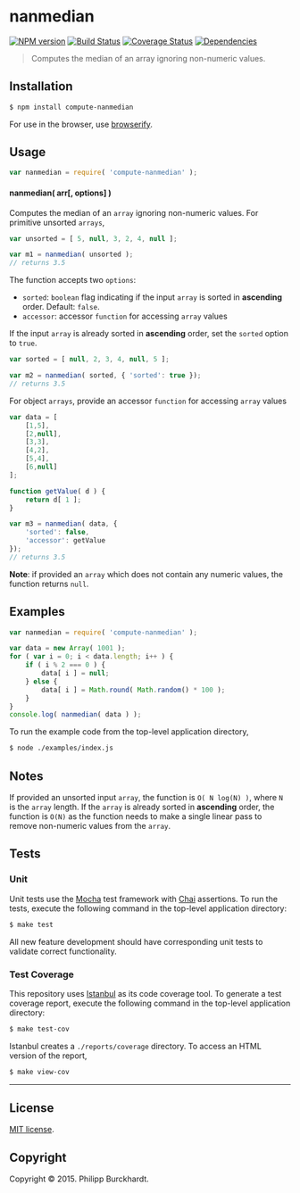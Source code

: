 nanmedian
===
[![NPM version][npm-image]][npm-url] [![Build Status][travis-image]][travis-url] [![Coverage Status][coveralls-image]][coveralls-url] [![Dependencies][dependencies-image]][dependencies-url]

> Computes the median of an array ignoring non-numeric values.


## Installation

``` bash
$ npm install compute-nanmedian
```

For use in the browser, use [browserify](https://github.com/substack/node-browserify).


## Usage

``` javascript
var nanmedian = require( 'compute-nanmedian' );
```

#### nanmedian( arr[, options] )

Computes the median of an `array` ignoring non-numeric values. For primitive unsorted `arrays`,

``` javascript
var unsorted = [ 5, null, 3, 2, 4, null ];

var m1 = nanmedian( unsorted );
// returns 3.5
```

The function accepts two `options`:
*	`sorted`: `boolean` flag indicating if the input `array` is sorted in __ascending__ order. Default: `false`.
*	`accessor`: accessor `function` for accessing `array` values

If the input `array` is already sorted in __ascending__ order, set the `sorted` option to `true`.

``` javascript
var sorted = [ null, 2, 3, 4, null, 5 ];

var m2 = nanmedian( sorted, { 'sorted': true });
// returns 3.5
```

For object `arrays`, provide an accessor `function` for accessing `array` values

``` javascript
var data = [
	[1,5],
	[2,null],
	[3,3],
	[4,2],
	[5,4],
	[6,null]
];

function getValue( d ) {
	return d[ 1 ];
}

var m3 = nanmedian( data, {
	'sorted': false,
	'accessor': getValue
});
// returns 3.5
```

__Note__: if provided an `array` which does not contain any numeric values, the function returns `null`.


## Examples

``` javascript
var nanmedian = require( 'compute-nanmedian' );

var data = new Array( 1001 );
for ( var i = 0; i < data.length; i++ ) {
	if ( i % 2 === 0 ) {
		data[ i ] = null;
	} else {
		data[ i ] = Math.round( Math.random() * 100 );
	}
}
console.log( nanmedian( data ) );
```

To run the example code from the top-level application directory,

``` bash
$ node ./examples/index.js
```


## Notes

If provided an unsorted input `array`, the function is `O( N log(N) )`, where `N` is the `array` length. If the `array` is already sorted in __ascending__ order, the function is `O(N)` as the function needs to make a single linear pass to remove non-numeric values from the `array`.



## Tests

### Unit

Unit tests use the [Mocha](http://mochajs.org/) test framework with [Chai](http://chaijs.com) assertions. To run the tests, execute the following command in the top-level application directory:

``` bash
$ make test
```

All new feature development should have corresponding unit tests to validate correct functionality.


### Test Coverage

This repository uses [Istanbul](https://github.com/gotwarlost/istanbul) as its code coverage tool. To generate a test coverage report, execute the following command in the top-level application directory:

``` bash
$ make test-cov
```

Istanbul creates a `./reports/coverage` directory. To access an HTML version of the report,

``` bash
$ make view-cov
```


---
## License

[MIT license](http://opensource.org/licenses/MIT).


## Copyright

Copyright &copy; 2015. Philipp Burckhardt.


[npm-image]: http://img.shields.io/npm/v/compute-nanmedian.svg
[npm-url]: https://npmjs.org/package/compute-nanmedian

[travis-image]: http://img.shields.io/travis/compute-io/nanmedian/master.svg
[travis-url]: https://travis-ci.org/compute-io/nanmedian

[coveralls-image]: https://img.shields.io/coveralls/compute-io/nanmedian/master.svg
[coveralls-url]: https://coveralls.io/r/compute-io/nanmedian?branch=master

[dependencies-image]: http://img.shields.io/david/compute-io/nanmedian.svg
[dependencies-url]: https://david-dm.org/compute-io/nanmedian

[dev-dependencies-image]: http://img.shields.io/david/dev/compute-io/nanmedian.svg
[dev-dependencies-url]: https://david-dm.org/dev/compute-io/nanmedian

[github-issues-image]: http://img.shields.io/github/issues/compute-io/nanmedian.svg
[github-issues-url]: https://github.com/compute-io/nanmedian/issues
